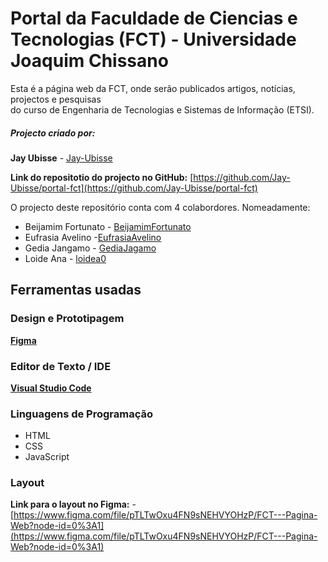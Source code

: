 # Portal da Faculdade de Ciencias e Tecnologias (FCT) - Universidade Joaquim Chissano

Esta é a página web da FCT, onde serão publicados artigos, notícias, projectos e pesquisas  
do curso de Engenharia de Tecnologias e Sistemas de Informação (ETSI).  

##### Projecto criado por:
**Jay Ubisse** - [Jay-Ubisse](https://github.com/Jay-Ubisse)

**Link do repositotio do projecto no GitHub:** [https://github.com/Jay-Ubisse/portal-fct](https://github.com/Jay-Ubisse/portal-fct)

O projecto deste repositório conta com 4 colabordores. Nomeadamente:  
- Beijamim Fortunato - [BeijamimFortunato](https://github.com/benfortunato)
- Eufrasia Avelino -[EufrasiaAvelino](https://github.com/EufrasiaAvelino)
- Gedia Jangamo - [GediaJagamo](https://github.com/GediaJangamo)
- Loide Ana - [loidea0](https://github.com/loidea0)


## Ferramentas usadas

### Design e Prototipagem 

**[Figma](https://www.figma.com/)**

### Editor de Texto / IDE

**[Visual Studio Code](https://code.visualstudio.com/)**

### Linguagens de Programação

- HTML
- CSS
- JavaScript

### Layout

**Link para o layout no Figma:** - [https://www.figma.com/file/pTLTwOxu4FN9sNEHVYOHzP/FCT---Pagina-Web?node-id=0%3A1](https://www.figma.com/file/pTLTwOxu4FN9sNEHVYOHzP/FCT---Pagina-Web?node-id=0%3A1)